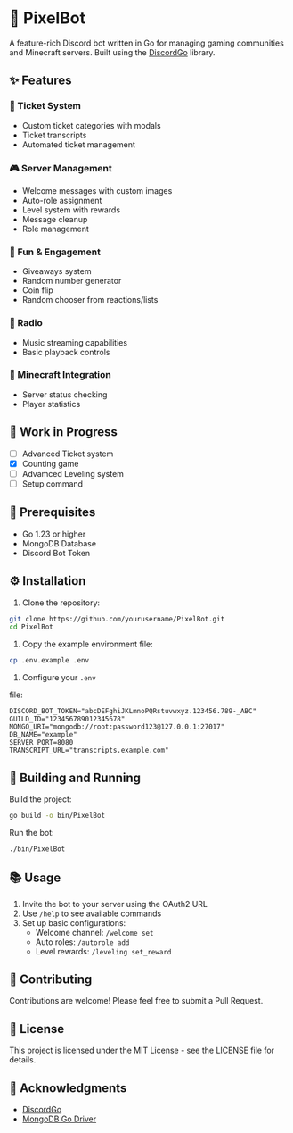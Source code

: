 # 🤖 PixelBot

A feature-rich Discord bot written in Go for managing gaming communities and Minecraft servers. Built using the [DiscordGo](https://github.com/bwmarrin/discordgo) library.

## ✨ Features

### 🎫 Ticket System

- Custom ticket categories with modals
- Ticket transcripts
- Automated ticket management

### 🎮 Server Management

- Welcome messages with custom images
- Auto-role assignment
- Level system with rewards
- Message cleanup
- Role management

### 🎁 Fun & Engagement

- Giveaways system
- Random number generator
- Coin flip
- Random chooser from reactions/lists

### 🎵 Radio

- Music streaming capabilities
- Basic playback controls

### 🎯 Minecraft Integration

- Server status checking
- Player statistics

## 🚧 Work in Progress

- [ ] Advanced Ticket system
- [x] Counting game
- [ ] Advamced Leveling system
- [ ] Setup command

## 📝 Prerequisites

- Go 1.23 or higher
- MongoDB Database
- Discord Bot Token

## ⚙️ Installation

1. Clone the repository:

```bash
git clone https://github.com/yourusername/PixelBot.git
cd PixelBot
```

1. Copy the example environment file:

```bash
cp .env.example .env
```

1. Configure your `.env`

file:

```env
DISCORD_BOT_TOKEN="abcDEFghiJKLmnoPQRstuvwxyz.123456.789-_ABC"
GUILD_ID="123456789012345678"
MONGO_URI="mongodb://root:password123@127.0.0.1:27017"
DB_NAME="example"
SERVER_PORT=8080
TRANSCRIPT_URL="transcripts.example.com"
```

## 🚀 Building and Running

Build the project:

```bash
go build -o bin/PixelBot
```

Run the bot:

```bash
./bin/PixelBot
```

## 📚 Usage

1. Invite the bot to your server using the OAuth2 URL
2. Use `/help` to see available commands
3. Set up basic configurations:
   - Welcome channel: `/welcome set`
   - Auto roles: `/autorole add`
   - Level rewards: `/leveling set_reward`

## 🤝 Contributing

Contributions are welcome! Please feel free to submit a Pull Request.

## 📄 License

This project is licensed under the MIT License - see the LICENSE file for details.

## 🙏 Acknowledgments

- [DiscordGo](https://github.com/bwmarrin/discordgo)
- [MongoDB Go Driver](https://github.com/mongodb/mongo-go-driver)
